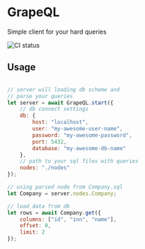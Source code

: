 # GrapeQL
Simple client for your hard queries  

![CI status](https://circleci.com/gh/eprincev-egor/grapeql.svg?style=shield)

## Usage
```js

// server will loading db scheme and
// parse your queries
let server = await GrapeQL.start({
    // db connect settings
    db: {
        host: "localhost",
        user: "my-awesome-user-name",
        password: "my-awesome-password",
        port: 5432,
        database: "my-awesome-db-name"
    },
    // path to your sql files with queries
    nodes: "./nodes"
});

// using parsed node from Company.sql
let Company = server.nodes.Company;

// load data from db
let rows = await Company.get({
    columns: ["id", "inn", "name"],
    offset: 0,
    limit: 2
});

```
